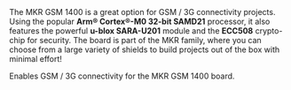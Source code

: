 <FeatureDescription>
The MKR GSM 1400 is a great option for GSM / 3G connectivity projects. Using the popular <b>Arm® Cortex®-M0 32-bit SAMD21</b> processor, it also features the powerful <b>u-blox SARA-U201</b> module and the <b>ECC508</b> crypto-chip for security. The board is part of the MKR family, where you can choose from a large variety of shields to build projects out of the box with minimal effort!
</FeatureDescription>

<FeatureList>

<Feature title="GSM / 3G Connectivity" image="cellular">

  Enables GSM / 3G connectivity for the MKR GSM 1400 board.

  <FeatureLink variant="primary" title="Documentation" url="/tutorials/mkr-gsm-1400/gsm-receive-sms"/>
  <FeatureLink variant="secondary" title="library" url="https://www.arduino.cc/reference/en/libraries/mkrgsm/"/>
</Feature>

</FeatureList>